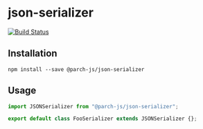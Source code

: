 # json-serializer

[![Build Status](https://travis-ci.org/parch-js/json-serializer.svg?branch=master)](https://travis-ci.org/parch-js/json-serializer)

## Installation

`npm install --save @parch-js/json-serializer`

## Usage

```javascript
import JSONSerializer from "@parch-js/json-serializer";

export default class FooSerializer extends JSONSerializer {};
```
